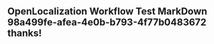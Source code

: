 <properties
ms.topic="hero-topic"
ms.test1="hero-topic"
ms.test2="test"/>

## OpenLocalization Workflow Test MarkDown 98a499fe-afea-4e0b-b793-4f77b0483672 thanks!
